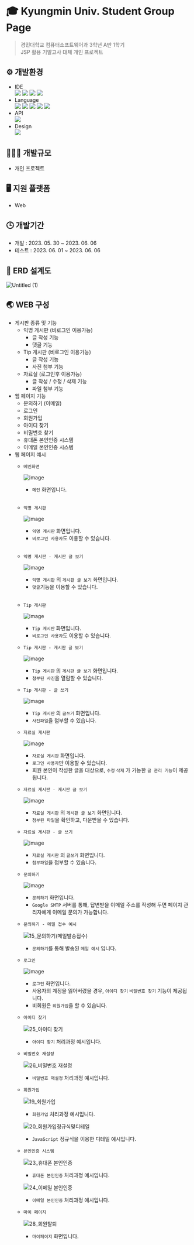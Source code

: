 # ‍🎓 Kyungmin Univ. Student Group Page
>경민대학교 컴퓨터소프트웨어과 3학년 A반 1학기<br>JSP 활용 기말고사 대체 개인 프로젝트

## ⚙️ 개발환경
* IDE<br>
<a href="https://github.com/acredev/Kyungmin-univ_student_group_page"><img src="https://img.shields.io/badge/Eclipse-2C2255?style=for-the-badge&logo=Eclipse&logoColor=white"/></a>
<a href="https://github.com/acredev/Kyungmin-univ_student_group_page"><img src="https://img.shields.io/badge/VSCode-007ACC?style=for-the-badge&logo=Visual Studio Code&logoColor=white"/></a>
<a href="https://github.com/acredev/Kyungmin-univ_student_group_page"><img src="https://img.shields.io/badge/MySQL-4479A1?style=for-the-badge&logo=MySQL&logoColor=white"/></a>
<a href="https://github.com/acredev/Kyungmin-univ_student_group_page"><img src="https://img.shields.io/badge/Apache Tomcat-F8DC75?style=for-the-badge&logo=Apache Tomcat&logoColor=black"/></a>
* Language<br>
<a href="https://github.com/acredev/Kyungmin-univ_student_group_page"><img src="https://img.shields.io/badge/HTML5-E34F26?style=for-the-badge&logo=HTML5&logoColor=white"/></a>
<a href="https://github.com/acredev/Kyungmin-univ_student_group_page"><img src="https://img.shields.io/badge/CSS3-1572B6?style=for-the-badge&logo=CSS3&logoColor=white"/></a>
<a href="https://github.com/acredev/Kyungmin-univ_student_group_page"><img src="https://img.shields.io/badge/JavaScript-F7DF1E?style=for-the-badge&logo=JavaScript&logoColor=black"/></a>
<a href="https://github.com/acredev/Kyungmin-univ_student_group_page"><img src="https://img.shields.io/badge/Java-007396?style=for-the-badge&logo=Java&logoColor=white"/></a>
<a href="https://github.com/acredev/Kyungmin-univ_student_group_page"><img src="https://img.shields.io/badge/JSP-007396?style=for-the-badge&logo=JSP&logoColor=white"/></a>
* API <br>
<a href="https://github.com/acredev/Kyungmin-univ_student_group_page"><img src="https://img.shields.io/badge/coolsms-6199D2?style=for-the-badge&logo=Minutemailer&logoColor=white"/></a>
* Design<br>
<a href="https://github.com/acredev/Kyungmin-univ_student_group_page"><img src="https://img.shields.io/badge/Adobe Photoshop-31A8FF?style=for-the-badge&logo=Adobe Photoshop&logoColor=black"/></a>

## 👨🏻‍💻 개발규모
* 개인 프로젝트

## 🖥️ 지원 플랫폼
* Web

## 🕒 개발기간
* 개발 : 2023. 05. 30 ~ 2023. 06. 06
* 테스트 : 2023. 06. 01 ~ 2023. 06. 06

## 💾 ERD 설계도
![Untitled (1)](https://github.com/acredev/Kyungmin-univ_student_group_page/assets/3482382/3bcf3301-28cd-424b-a8e4-b00ba72fbd12)


## 🌏 WEB 구성
* 게시판 종류 및 기능
  * 익명 게시판 (비로그인 이용가능)
    * 글 작성 기능
    * 댓글 기능
  * Tip 게시판 (비로그인 이용가능)
    * 글 작성 기능
    * 사진 첨부 기능
  * 자료실 (로그인후 이용가능)
    * 글 작성 / 수정 / 삭제 기능
    * 파일 첨부 기능
* 웹 페이지 기능
  * 문의하기 (이메일)
  * 로그인
  * 회원가입
  * 아이디 찾기
  * 비밀번호 찾기
  * 휴대폰 본인인증 시스템
  * 이메일 본인인증 시스템
* 웹 페이지 예시
    * `메인화면`<br>
    
      ![image](https://github.com/acredev/Kyungmin_univ_group_page/assets/3482382/a389f9d4-a178-456c-b887-d23b1c5b4e7d)
      * `메인` 화면입니다.
      <br>

    * `익명 게시판`<br>
    
      ![image](https://github.com/acredev/Kyungmin-univ_student_group_page/assets/3482382/968c3f11-522b-4480-bda0-78d8c39c32aa)
      * `익명 게시판` 화면입니다.
      * `비로그인 사용자`도 이용할 수 있습니다.
      <br>

    * `익명 게시판 - 게시판 글 보기`<br>
    
      ![image](https://github.com/acredev/Kyungmin-univ_student_group_page/assets/3482382/b05c6672-f858-4d4a-978d-743768568f9b)
      * `익명 게시판` 의 `게시판 글 보기` 화면입니다.
      * `댓글`기능을 이용할 수 있습니다.
      <br>

   * `Tip 게시판`<br>
   
      ![image](https://github.com/acredev/Kyungmin-univ_student_group_page/assets/3482382/de853219-c188-40d2-9860-f01ebd5e0c60)
      * `Tip 게시판` 화면입니다.
      * `비로그인 사용자`도 이용할 수 있습니다.
 
   * `Tip 게시판 - 게시판 글 보기`<br>
   
      ![image](https://github.com/acredev/Kyungmin-univ_student_group_page/assets/3482382/5706806e-23b0-4055-a727-cf99cb3560ce)
      * `Tip 게시판` 의 `게시판 글 보기` 화면입니다.
      * `첨부된 사진`을 열람할 수 있습니다.
 
  * `Tip 게시판 - 글 쓰기`<br>
  
      ![image](https://github.com/acredev/Kyungmin-univ_student_group_page/assets/3482382/7728f1f9-de22-48c1-9bb0-1d3a4f4260d4)
      * `Tip 게시판` 의 `글쓰기` 화면입니다.
      * `사진파일`을 첨부할 수 있습니다.
 
  * `자료실 게시판`<br>
  
      ![image](https://github.com/acredev/Kyungmin-univ_student_group_page/assets/3482382/afe90f33-8689-40c7-b513-ebcbdadf06bd)
      * `자료실 게시판` 화면입니다.
      * `로그인 사용자`만 이용할 수 있습니다.
      * 회원 본인이 작성한 글을 대상으로, `수정` `삭제` 가 가능한 `글 관리 기능`이 제공됩니다.

  * `자료실 게시판 - 게시판 글 보기`<br>
  
      ![image](https://github.com/acredev/Kyungmin-univ_student_group_page/assets/3482382/5639e206-95fa-48e0-84fc-6594495a05c2)
      * `자료실 게시판` 의 `게시판 글 보기` 화면입니다.
      * `첨부된 파일`을 확인하고, 다운받을 수 있습니다.
 
  * `자료실 게시판 - 글 쓰기`<br>
  
      ![image](https://github.com/acredev/Kyungmin-univ_student_group_page/assets/3482382/9da7f3bc-3a7c-4b7b-8cd1-c445cb724b4f)
      * `자료실 게시판` 의 `글쓰기` 화면입니다.
      * `첨부파일`을 첨부할 수 있습니다.
 
  * `문의하기`<br>
  
      ![image](https://github.com/acredev/Kyungmin-univ_student_group_page/assets/3482382/15db1e7f-8b9d-4d10-ac07-ab2756ec6775)
      * `문의하기` 화면입니다.
      * `Google SMTP` 서버를 통해, 답변받을 이메일 주소를 작성해 두면 페이지 관리자에게 이메일 문의가 가능합니다.

  * `문의하기 - 메일 접수 예시`<br>

      ![15_문의하기(메일발송접수)](https://github.com/acredev/Kyungmin-univ_student_group_page/assets/3482382/f2b78fb0-d961-42bc-8a16-980546ce2306)
      * `문의하기`를 통해 발송된 `메일 예시` 입니다.

  * `로그인`<br>
  
      ![image](https://github.com/acredev/Kyungmin-univ_student_group_page/assets/3482382/1b40c6f7-a302-4bbc-b54a-cd2b10242123)
      * `로그인` 화면입니다.
      * 사용자의 계정을 잃어버렸을 경우, `아이디 찾기` `비밀번호 찾기` 기능이 제공됩니다.
      * 비회원은 `회원가입`을 할 수 있습니다.
 
  * `아이디 찾기`<br>

      ![25_아이디 찾기](https://github.com/acredev/Kyungmin-univ_student_group_page/assets/3482382/57269819-4ed1-4994-8713-34e1e6213321)
      * `아이디 찾기` 처리과정 예시입니다.
 
  * `비밀번호 재설정`<br>
  
      ![26_비밀번호 재설정](https://github.com/acredev/Kyungmin-univ_student_group_page/assets/3482382/2b3c5557-280a-4e46-bee7-e44ce2830e4a)
      * `비밀번호 재설정` 처리과정 예시입니다.
 
  * `회원가입`<br>
  
      ![19_회원가입](https://github.com/acredev/Kyungmin-univ_student_group_page/assets/3482382/9480d17f-530c-4366-8c5c-92933dbcf40b)
      * `회원가입` 처리과정 예시입니다.
      
      ![20_회원가입정규식및디테일](https://github.com/acredev/Kyungmin-univ_student_group_page/assets/3482382/9d215b1d-6832-43de-82c3-0dc9d9cd438f)
      * `JavaScript` 정규식을 이용한 디테일 예시입니다.
 
  * `본인인증 시스템`<br>
  
      ![23_휴대폰 본인인증](https://github.com/acredev/Kyungmin-univ_student_group_page/assets/3482382/d7d994ca-26d0-426b-b2f9-dd23c3d09165)
      * `휴대폰 본인인증` 처리과정 예시입니다.
    
      ![24_이메일 본인인증](https://github.com/acredev/Kyungmin-univ_student_group_page/assets/3482382/8a9198e4-9f5c-4810-8855-b7c28df5aadd)
      * `이메일 본인인증` 처리과정 예시입니다.

  * `마이 페이지`<br>
  
      ![28_회원탈퇴](https://github.com/acredev/Kyungmin-univ_student_group_page/assets/3482382/3e25c284-50c8-4a1d-97c4-27e705432d0f)
      * `마이페이지` 화면입니다.
